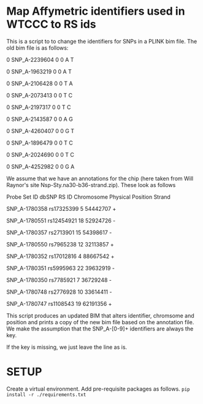 # Map Affymetric identifiers used in WTCCC to RS ids

This is a script to to change the identifiers for SNPs in a PLINK bim file. The old bim file is as follows:


0       SNP_A-2239604   0       0       A       T

0       SNP_A-1963219   0       0       A       T

0       SNP_A-2106428   0       0       T       A

0       SNP_A-2073413   0       0       T       C

0       SNP_A-2197317   0       0       T       C

0       SNP_A-2143587   0       0       A       G

0       SNP_A-4260407   0       0       G       T

0       SNP_A-1896479   0       0       T       C

0       SNP_A-2024690   0       0       T       C

0       SNP_A-4252982   0       0       G       A



We assume that we have an annotations for the chip (here taken from Will Raynor's site Nsp-Sty.na30-b36-strand.zip). These look as follows

Probe Set ID    dbSNP RS ID Chromosome  Physical Position   Strand

SNP_A-1780358   rs17325399  5   54442707    +

SNP_A-1780551   rs12454921  18  52924726    -

SNP_A-1780357   rs2713901   15  54398617    -

SNP_A-1780550   rs7965238   12  32113857    +

SNP_A-1780352   rs17012816  4   88667542    +

SNP_A-1780351   rs5995963   22  39632919    -

SNP_A-1780350   rs7785921   7   36729248    -

SNP_A-1780748   rs2776928   10  33614411    -

SNP_A-1780747   rs1108543   19  62191356    +

This script produces an updated BIM that  alters identifier, chromsome and
position and prints a copy of the new bim file based on the annotation file. We
make the assumption that the SNP_A-[0-9]+ identifiers are always the key. 

If the key is missing, we just leave the line as is. 



# SETUP 
Create a virtual environment. Add pre-requisite packages as follows. 
`pip install -r ./requirements.txt`



